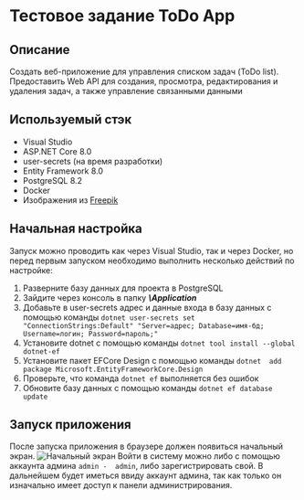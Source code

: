 ﻿# Тестовое задание ToDo App
## Описание
Создать веб-приложение для управления списком задач (ToDo list). Предоставить Web API для создания, просмотра, редактирования и удаления задач, а также управление связанными данными
## Используемый стэк
 - Visual Studio
 - ASP.NET Core 8.0
 - user-secrets (на время разработки)
 - Entity Framework 8.0
 - PostgreSQL 8.2
 - Docker
 - Изображения из [Freepik](https://www.freepik.com/)

##  Начальная настройка 
Запуск можно проводить как через Visual Studio, так и через Docker, но перед первым запуском необходимо выполнить несколько действий по настройке:

 1. Разверните базу данных для проекта в PostgreSQL
 2. Зайдите через консоль в папку ***\Application***
 3. Добавьте в user-secrets адрес и данные входа в базу данных с помощью команды `dotnet user-secrets set "ConnectionStrings:Default" "Server=адрес; Database=имя-бд; Username=логин; Password=пароль;"`
 4. Установите dotnet с помощью команды `dotnet tool install --global dotnet-ef`
 5. Установите пакет EFCore Design с помощью команды `dotnet  add package Microsoft.EntityFrameworkCore.Design`
 6. Проверьте, что команда `dotnet ef` выполняется без ошибок
 7. Обновите базу данных с помощью команды `dotnet ef database update`

## Запуск приложения
После запуска приложения в браузере должен появиться начальный экран.
![Начальный экран](https://raw.githubusercontent.com/ITDarkUFO/todo-list_test-assignment/readme/img/home-page.png?token=GHSAT0AAAAAACOTWRY4MKXESU7IKXJB7VLSZU6SKPA)
Войти в систему можно либо с помощью аккаунта админа `admin -  admin`, либо зарегистрировать свой.
В дальнейшем будет иметься ввиду аккаунт админа, так как только он изначально имеет доступ к панели администрирования.


